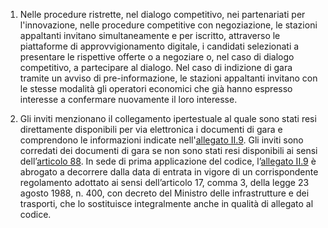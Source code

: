 1. Nelle procedure ristrette, nel dialogo competitivo, nei partenariati per l'innovazione, nelle procedure competitive con negoziazione, le stazioni appaltanti invitano simultaneamente e per iscritto, attraverso le piattaforme di approvvigionamento digitale, i candidati selezionati a presentare le rispettive offerte o a negoziare o, nel caso di dialogo competitivo, a partecipare al dialogo. Nel caso di indizione di gara tramite un avviso di pre-informazione, le stazioni appaltanti invitano con le stesse modalità gli operatori economici che già hanno espresso interesse a confermare nuovamente il loro interesse. 

2. Gli inviti menzionano il collegamento ipertestuale al quale sono stati resi direttamente disponibili per via elettronica i documenti di gara e comprendono le informazioni indicate nell'[allegato II.9](/index.html?section=attachment-2-9&version=1). Gli inviti sono corredati dei documenti di gara se non sono stati resi disponibili ai sensi dell’[articolo 88](/index.html?article=articolo-88&version=1). In sede di prima applicazione del codice, l’[allegato II.9](/index.html?section=attachment-2-9&version=1) è abrogato a decorrere dalla data di entrata in vigore di un corrispondente regolamento adottato ai sensi dell’articolo 17, comma 3, della legge 23 agosto 1988, n. 400, con decreto del Ministro delle infrastrutture e dei trasporti, che lo sostituisce integralmente anche in qualità di allegato al codice.
